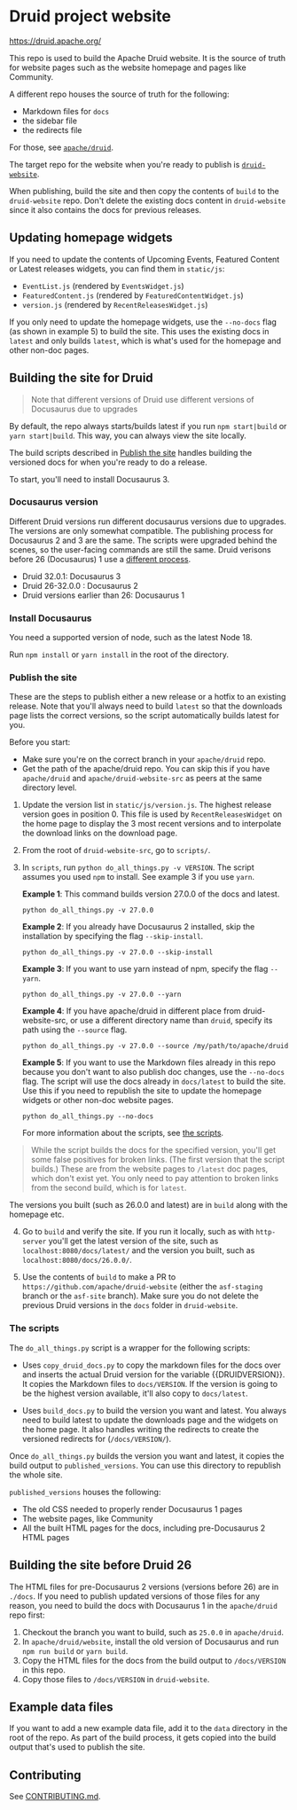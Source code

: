 # Druid project website

https://druid.apache.org/

This repo is used to build the Apache Druid website. It is the source of truth for website pages such as the website homepage and pages like Community.

A different repo houses the source of truth for the following:
* Markdown files for `docs` 
* the sidebar file
* the redirects file

For those, see [`apache/druid`](https://github.com/apache/druid/). 

The target repo for the website when you're ready to publish is [`druid-website`](https://github.com/apache/druid-website).

When publishing, build the site and then copy the contents of `build` to the `druid-website` repo. Don't delete the existing docs content in `druid-website` since it also contains the docs for previous releases.

## Updating homepage widgets

If you need to update the contents of Upcoming Events, Featured Content or Latest releases widgets, you can find them in `static/js`:

- `EventList.js` (rendered by `EventsWidget.js`)
- `FeaturedContent.js` (rendered by `FeaturedContentWidget.js`)
- `version.js` (rendered by `RecentReleasesWidget.js`)

If you only need to update the homepage widgets,  use the `--no-docs` flag (as shown in example 5) to build the site. This uses the existing docs in `latest` and only builds `latest`, which is what's used for the homepage and other non-doc pages.

## Building the site for Druid

> Note that different versions of Druid use different versions of Docusaurus due to upgrades

By default, the repo always starts/builds latest if you run `npm start|build` or `yarn start|build`. This way, you can always view the site locally.

The build scripts described in [Publish the site](#publish-the-site) handles building the versioned docs for when you're ready to do a release.

To start, you'll need to install Docusaurus 3.  

### Docusaurus version

Different Druid versions run different docusaurus versions due to upgrades. The versions are only somewhat compatible. The publishing process for Docusaurus 2 and 3 are the same. The scripts were upgraded behind the scenes, so the user-facing commands are still the same. Druid verisons before 26 (Docusaurus) 1 use a [different process](#building-the-site-before-druid-26).

- Druid 32.0.1: Docusaurus 3
- Druid 26-32.0.0 : Docusaurus 2 
- Druid versions earlier than 26: Docusaurus 1

### Install Docusaurus 

You need a supported version of node, such as the latest Node 18.

Run `npm install` or `yarn install` in the root of the directory.

### Publish the site

These are the steps to publish either a new release or a hotfix to an existing release. Note that you'll always need to build `latest` so that the downloads page lists the correct versions, so the script automatically builds latest for you.

Before you start:
* Make sure you're on the correct branch in your `apache/druid` repo.
* Get the path of the apache/druid repo. You can skip this if you have `apache/druid` and `apache/druid-website-src` as peers at the same directory level.

1. Update the version list in `static/js/version.js`. The highest release version goes in position 0. This file is used by `RecentReleasesWidget` on the home page to display the 3 most recent versions and to interpolate the download links on the download page.

2. From the root of `druid-website-src`, go to `scripts/`.

3. In `scripts`, run `python do_all_things.py -v VERSION`. The script assumes you used `npm` to install. See example 3 if you use `yarn`.

    **Example 1**: This command builds version 27.0.0 of the docs and latest.
    
    ```
    python do_all_things.py -v 27.0.0
    ```

    **Example 2**: If you already have Docusaurus 2 installed, skip the installation by specifying the flag `--skip-install`.
    
    ```
    python do_all_things.py -v 27.0.0 --skip-install
    ```

    **Example 3**: If you want to use yarn instead of npm, specify the flag `--yarn`.
    
    ```
    python do_all_things.py -v 27.0.0 --yarn
    ```

    **Example 4**: If you have apache/druid in different place from druid-website-src, or use a different directory name than `druid`, specify its path using the `--source` flag.

    ```
    python do_all_things.py -v 27.0.0 --source /my/path/to/apache/druid
    ```

    **Example 5**: If you want to use the Markdown files already in this repo because you don't want to also publish doc changes, use the `--no-docs` flag. The script will use the docs already in `docs/latest` to build the site. Use this if you need to republish the site to update the homepage widgets or other non-doc website pages.
    
    ```
    python do_all_things.py --no-docs
    ```

   For more information about the scripts, see [the scripts](#the-scripts).

> While the script builds the docs for the specified version, you'll get some false positives for broken links. (The first version that the script builds.) These are from the website pages to `/latest` doc pages, which don't exist yet. You only need to pay attention to broken links from the second build, which is for `latest`.

   The versions you built (such as 26.0.0 and latest) are in `build` along with the homepage etc.

4. Go to `build` and verify the site. If you run it locally, such as with `http-server` you'll get the latest version of the site, such as `localhost:8080/docs/latest/` and the version you built, such as `localhost:8080/docs/26.0.0/`. 

5. Use the contents of `build` to make a PR to `https://github.com/apache/druid-website` (either the `asf-staging` branch or the `asf-site` branch). Make sure you do not delete the previous Druid versions in the `docs` folder in `druid-website`.

### The scripts

The `do_all_things.py` script is a wrapper for the following scripts:

- Uses `copy_druid_docs.py` to copy the markdown files for the docs over and inserts the actual Druid version for the variable {{DRUIDVERSION}}. It copies the Markdown files to `docs/VERSION`. If the version is going to be the highest version available, it'll also copy to `docs/latest`.

- Uses `build_docs.py` to build the version you want and latest. You always need to build latest to update the downloads page and the widgets on the home page. It also handles writing the redirects to create the versioned redirects for (`/docs/VERSION/`). 

Once `do_all_things.py` builds the version you want and latest, it copies the build output to `published_versions`. You can use this directory to republish the whole site.

`published_versions` houses the following:

- The old CSS needed to properly render Docusaurus 1 pages
- The website pages, like Community
- All the built HTML pages for the docs, including pre-Docusaurus 2 HTML pages

## Building the site before Druid 26

The HTML files for pre-Docusaurus 2 versions (versions before 26) are in `./docs`. If you need to publish updated versions of those files for any reason, you need to build the docs with Docusaurus 1 in the `apache/druid` repo first:

1. Checkout the branch you want to build, such as `25.0.0` in `apache/druid`.
2. In `apache/druid/website`, install the old version of Docusaurus and run `npm run build` or `yarn build`.
3. Copy the HTML files for the docs from the build output to `/docs/VERSION` in this repo.
4. Copy those files to `/docs/VERSION` in `druid-website`.

## Example data files

If you want to add a new example data file, add it to the `data` directory in the root of the repo. As part of the build process, it gets copied into the build output that's used to publish the site.

## Contributing

See [CONTRIBUTING.md](https://github.com/apache/druid-website-src/blob/master/CONTRIBUTING.md).

